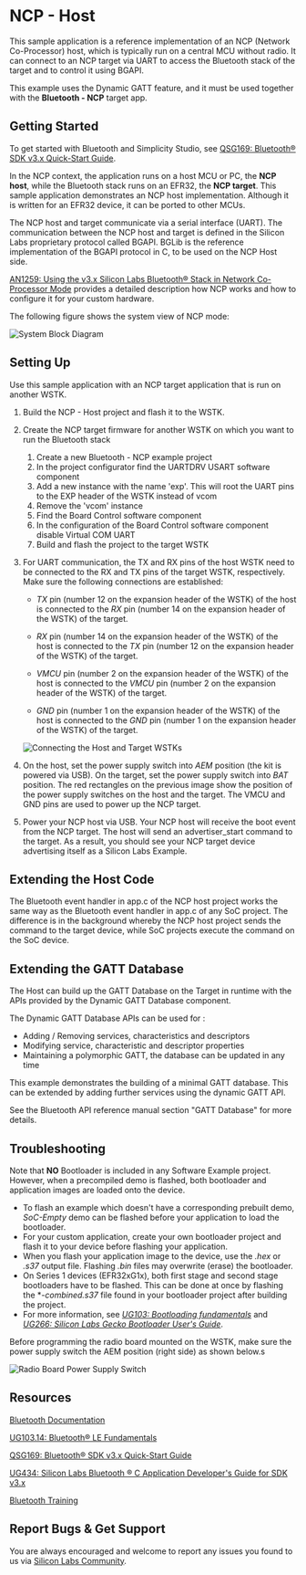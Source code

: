 # NCP - Host

This sample application is a reference implementation of an NCP (Network Co-Processor) host, which is typically run on a central MCU without radio. It can connect to an NCP target via UART to access the Bluetooth stack of the target and to control it using BGAPI.

This  example uses the Dynamic GATT feature, and it must be used together with the **Bluetooth - NCP** target app.



## Getting Started

To get started with Bluetooth and Simplicity Studio, see [QSG169: Bluetooth® SDK v3.x Quick-Start Guide](https://www.silabs.com/documents/public/quick-start-guides/qsg169-bluetooth-sdk-v3x-quick-start-guide.pdf).

In the NCP context, the application runs on a host MCU or PC, the **NCP host**, while the Bluetooth stack runs on an EFR32, the **NCP target**. This sample application demonstrates an NCP host implementation. Although it is written for an EFR32 device, it can be ported to other MCUs.

The NCP host and target communicate via a serial interface (UART). The communication between the NCP host and target is defined in the Silicon Labs proprietary protocol called BGAPI. BGLib is the reference implementation of the BGAPI protocol in C, to be used on the NCP Host side.

[AN1259: Using the v3.x Silicon Labs Bluetooth® Stack in Network Co-Processor Mode](https://www.silabs.com/documents/public/application-notes/an1259-bt-ncp-mode-sdk-v3x.pdf) provides a detailed description how NCP works and how to configure it for your custom hardware.

The following figure shows the system view of NCP mode:

![System Block Diagram](readme_img1.png)



## Setting Up

Use this sample application with an NCP target application that is run on another WSTK.

1. Build the NCP - Host project and flash it to the WSTK.

2. Create the NCP target firmware for another WSTK on which you want to run the Bluetooth stack

    1. Create a new Bluetooth - NCP example project
    2. In the project configurator find the UARTDRV USART software component
    3. Add a new instance with the name 'exp'. This will root the UART pins to the EXP header of the WSTK instead of vcom
    4. Remove the 'vcom' instance
    5. Find the Board Control software component
    6. In the configuration of the Board Control software component disable Virtual COM UART
    7. Build and flash the project to the target WSTK

3. For UART communication, the TX and RX pins of the host WSTK need to be connected to the RX and TX pins of the target WSTK, respectively. Make sure the following connections are established:

    - *TX* pin (number 12 on the expansion header of the WSTK) of the host is connected to the *RX* pin (number 14 on the expansion header of the WSTK) of the target.

    - *RX* pin (number 14 on the expansion header of the WSTK) of the host is connected to the *TX* pin (number 12 on the expansion header of the WSTK) of the target.

    - *VMCU* pin (number 2 on the expansion header of the WSTK) of the host is connected to the *VMCU* pin (number 2 on the expansion header of the WSTK) of the target.

    - *GND* pin (number 1 on the expansion header of the WSTK) of the host is connected to the *GND* pin (number 1 on the expansion header of the WSTK) of the target.

    ![Connecting the Host and Target WSTKs](readme_img2.png)


4. On the host, set the power supply switch into *AEM* position (the kit is powered via USB). On the target, set the power supply switch into *BAT* position. The red rectangles on the previous image show the position of the power supply switches on the host and the target. The VMCU and GND pins are used to power up the NCP target.

5. Power your NCP host via USB. Your NCP host will receive the boot event from the NCP target. The host will send an advertiser_start command to the target. As a result, you should see your NCP target device advertising itself as a Silicon Labs Example.



## Extending the Host Code

The Bluetooth event handler in app.c of the NCP host project works the same way as the Bluetooth event handler in app.c of any SoC project. The difference is in the background whereby the NCP host project sends the command to the target device, while SoC projects execute the command on the SoC device.



## Extending the GATT Database

The Host can build up the GATT Database on the Target in runtime with the APIs provided by the Dynamic GATT Database component.

The Dynamic GATT Database APIs can be used for :

- Adding / Removing services, characteristics and descriptors
- Modifying service, characteristic and descriptor properties
- Maintaining a polymorphic GATT, the database can be updated in any time

This example demonstrates the building of a minimal GATT database. This can be extended by adding further services using the dynamic GATT API.

See the Bluetooth API reference manual section "GATT Database" for more details.



## Troubleshooting

Note that __NO__ Bootloader is included in any Software Example project. However, when a precompiled demo is flashed, both bootloader and application images are loaded onto the device.

- To flash an example which doesn't have a corresponding prebuilt demo, *SoC-Empty* demo can be flashed before your application to load the bootloader.
- For your custom application, create your own bootloader project and flash it to your device before flashing your application.
- When you flash your application image to the device, use the *.hex* or *.s37* output file. Flashing *.bin* files may overwrite (erase) the bootloader.
- On Series 1 devices (EFR32xG1x), both first stage and second stage bootloaders have to be flashed. This can be done at once by flashing the **-combined.s37* file found in your bootloader project after building the project.
- For more information, see *[UG103: Bootloading fundamentals](https://www.silabs.com/documents/public/user-guides/ug103-06-fundamentals-bootloading.pdf)* and *[UG266: Silicon Labs Gecko Bootloader User's Guide](https://www.silabs.com/documents/public/user-guides/ug266-gecko-bootloader-user-guide.pdf)*.

Before programming the radio board mounted on the WSTK, make sure the power supply switch the AEM position (right side) as shown below.s

![Radio Board Power Supply Switch](readme_img0.png)



## Resources

[Bluetooth Documentation](https://docs.silabs.com/bluetooth/latest/)

[UG103.14: Bluetooth® LE Fundamentals](https://www.silabs.com/documents/public/user-guides/ug103-14-fundamentals-ble.pdf)

[QSG169: Bluetooth® SDK v3.x Quick-Start Guide](https://www.silabs.com/documents/public/quick-start-guides/qsg169-bluetooth-sdk-v3x-quick-start-guide.pdf)

[UG434: Silicon Labs Bluetooth ® C Application Developer's Guide for SDK v3.x](https://www.silabs.com/documents/public/user-guides/ug434-bluetooth-c-soc-dev-guide-sdk-v3x.pdf)

[Bluetooth Training](https://www.silabs.com/support/training/bluetooth)



## Report Bugs & Get Support

You are always encouraged and welcome to report any issues you found to us via [Silicon Labs Community](https://www.silabs.com/community).